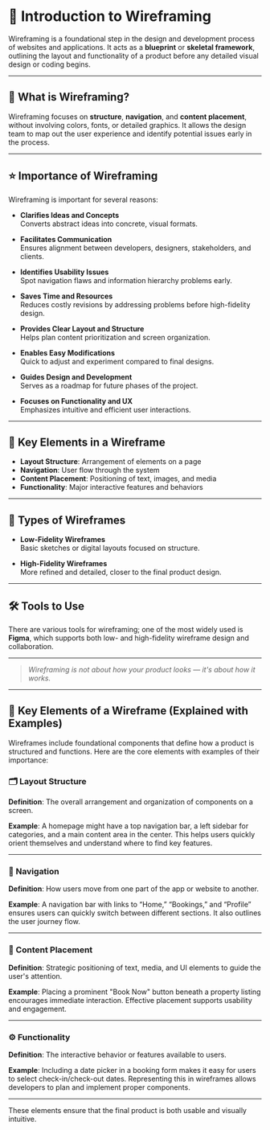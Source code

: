 
# 🧩 Introduction to Wireframing

Wireframing is a foundational step in the design and development process of websites and applications. It acts as a **blueprint** or **skeletal framework**, outlining the layout and functionality of a product before any detailed visual design or coding begins.

---

## 📌 What is Wireframing?

Wireframing focuses on **structure**, **navigation**, and **content placement**, without involving colors, fonts, or detailed graphics. It allows the design team to map out the user experience and identify potential issues early in the process.

---

## ⭐ Importance of Wireframing

Wireframing is important for several reasons:

- **Clarifies Ideas and Concepts**  
  Converts abstract ideas into concrete, visual formats.

- **Facilitates Communication**  
  Ensures alignment between developers, designers, stakeholders, and clients.

- **Identifies Usability Issues**  
  Spot navigation flaws and information hierarchy problems early.

- **Saves Time and Resources**  
  Reduces costly revisions by addressing problems before high-fidelity design.

- **Provides Clear Layout and Structure**  
  Helps plan content prioritization and screen organization.

- **Enables Easy Modifications**  
  Quick to adjust and experiment compared to final designs.

- **Guides Design and Development**  
  Serves as a roadmap for future phases of the project.

- **Focuses on Functionality and UX**  
  Emphasizes intuitive and efficient user interactions.

---

## 🧱 Key Elements in a Wireframe

- **Layout Structure**: Arrangement of elements on a page  
- **Navigation**: User flow through the system  
- **Content Placement**: Positioning of text, images, and media  
- **Functionality**: Major interactive features and behaviors

---

## 🧮 Types of Wireframes

- **Low-Fidelity Wireframes**  
  Basic sketches or digital layouts focused on structure.

- **High-Fidelity Wireframes**  
  More refined and detailed, closer to the final product design.

---

## 🛠 Tools to Use

There are various tools for wireframing; one of the most widely used is **Figma**, which supports both low- and high-fidelity wireframe design and collaboration.

---

> _Wireframing is not about how your product looks — it's about how it works._


---

## 🧩 Key Elements of a Wireframe (Explained with Examples)

Wireframes include foundational components that define how a product is structured and functions. Here are the core elements with examples of their importance:

### 🗂 Layout Structure
**Definition**: The overall arrangement and organization of components on a screen.

**Example**: A homepage might have a top navigation bar, a left sidebar for categories, and a main content area in the center. This helps users quickly orient themselves and understand where to find key features.

---

### 🧭 Navigation
**Definition**: How users move from one part of the app or website to another.

**Example**: A navigation bar with links to “Home,” “Bookings,” and “Profile” ensures users can quickly switch between different sections. It also outlines the user journey flow.

---

### 📝 Content Placement
**Definition**: Strategic positioning of text, media, and UI elements to guide the user's attention.

**Example**: Placing a prominent "Book Now" button beneath a property listing encourages immediate interaction. Effective placement supports usability and engagement.

---

### ⚙️ Functionality
**Definition**: The interactive behavior or features available to users.

**Example**: Including a date picker in a booking form makes it easy for users to select check-in/check-out dates. Representing this in wireframes allows developers to plan and implement proper components.

---

These elements ensure that the final product is both usable and visually intuitive.
